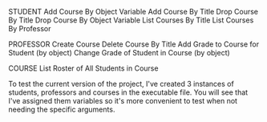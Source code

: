 STUDENT
Add Course By Object Variable
Add Course By Title
Drop Course By Title
Drop Course By Object Variable
List Courses By Title
List Courses By Professor

PROFESSOR
Create Course
Delete Course By Title
Add Grade to Course for Student (by object)
Change Grade of Student in Course (by object)

COURSE
List Roster of All Students in Course

To test the current version of the project, I've created 3 instances of students, professors and courses in the executable file. You will see that I've assigned them variables so it's more convenient to test when not needing the specific arguments.
